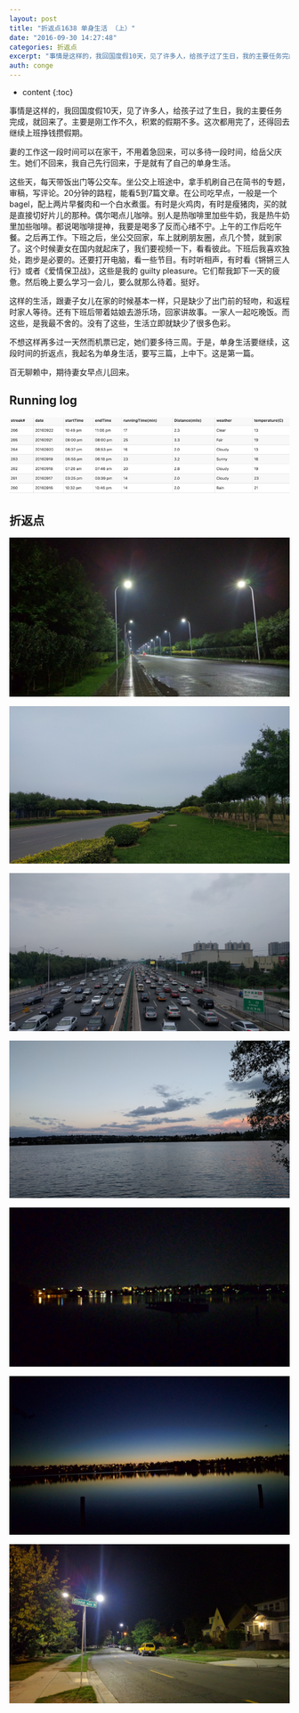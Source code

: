 ```yaml
---
layout: post
title: "折返点1638 单身生活 （上）"
date: "2016-09-30 14:27:48"
categories: 折返点
excerpt: "事情是这样的，我回国度假10天，见了许多人，给孩子过了生日，我的主要任务完成，就回来了。主要是刚工作不久，积累的假期不多。这次都用完了，还得回去..."
auth: conge
---
```

* content
{:toc}

事情是这样的，我回国度假10天，见了许多人，给孩子过了生日，我的主要任务完成，就回来了。主要是刚工作不久，积累的假期不多。这次都用完了，还得回去继续上班挣钱攒假期。

妻的工作这一段时间可以在家干，不用着急回来，可以多待一段时间，给岳父庆生。她们不回来，我自己先行回来，于是就有了自己的单身生活。

这些天，每天带饭出门等公交车。坐公交上班途中，拿手机刷自己在简书的专题，审稿，写评论。20分钟的路程，能看5到7篇文章。在公司吃早点，一般是一个bagel，配上两片早餐肉和一个白水煮蛋。有时是火鸡肉，有时是瘦猪肉，买的就是直接切好片儿的那种。偶尔喝点儿咖啡。别人是热咖啡里加些牛奶，我是热牛奶里加些咖啡。都说喝咖啡提神，我要是喝多了反而心绪不宁。上午的工作后吃午餐。之后再工作。下班之后，坐公交回家，车上就刷朋友圈，点几个赞，就到家了。这个时候妻女在国内就起床了，我们要视频一下，看看彼此。下班后我喜欢独处，跑步是必要的。还要打开电脑，看一些节目。有时听相声，有时看《锵锵三人行》或者《爱情保卫战》，这些是我的 guilty pleasure。它们帮我卸下一天的疲惫。然后晚上要么学习一会儿，要么就那么待着。挺好。

这样的生活，跟妻子女儿在家的时候基本一样，只是缺少了出门前的轻吻，和返程时家人等待。还有下班后带着姑娘去游乐场，回家讲故事。一家人一起吃晚饭。而这些，是我最不舍的。没有了这些，生活立即就缺少了很多色彩。

不想这样再多过一天然而机票已定，她们要多待三周。于是，单身生活要继续，这段时间的折返点，我起名为单身生活，要写三篇，上中下。这是第一篇。

百无聊赖中，期待妻女早点儿回来。


## Running log
![running log week 38](/assets/images/折返点/118382-742384a3356086c7.png)

## 折返点


![20160916.jpg](/assets/images/折返点/118382-70a78be0a00f3ced.jpg)

![20160917.jpg](/assets/images/折返点/118382-88365e475de8fd62.jpg)

![20160918.jpg](/assets/images/折返点/118382-6906696cc23b4e8a.jpg)

![20160919.jpg](/assets/images/折返点/118382-2932946b113c0dc1.jpg)

![20160920.jpg](/assets/images/折返点/118382-6d6cc23fa33b3a81.jpg)

![20160921.jpg](/assets/images/折返点/118382-77c3b5b2e146c3a8.jpg)

![20160922.jpg](/assets/images/折返点/118382-db776e0ae0d2d84e.jpg)
